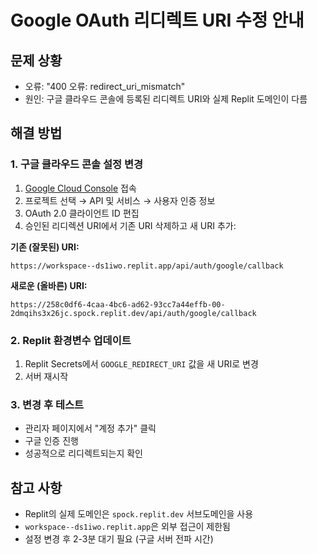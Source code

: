 # Google OAuth 리디렉트 URI 수정 안내

## 문제 상황
- 오류: "400 오류: redirect_uri_mismatch"
- 원인: 구글 클라우드 콘솔에 등록된 리디렉트 URI와 실제 Replit 도메인이 다름

## 해결 방법

### 1. 구글 클라우드 콘솔 설정 변경
1. [Google Cloud Console](https://console.cloud.google.com/) 접속
2. 프로젝트 선택 → API 및 서비스 → 사용자 인증 정보
3. OAuth 2.0 클라이언트 ID 편집
4. 승인된 리디렉션 URI에서 기존 URI 삭제하고 새 URI 추가:

**기존 (잘못된) URI:**
```
https://workspace--ds1iwo.replit.app/api/auth/google/callback
```

**새로운 (올바른) URI:**
```
https://258c0df6-4caa-4bc6-ad62-93cc7a44effb-00-2dmqihs3x26jc.spock.replit.dev/api/auth/google/callback
```

### 2. Replit 환경변수 업데이트
1. Replit Secrets에서 `GOOGLE_REDIRECT_URI` 값을 새 URI로 변경
2. 서버 재시작

### 3. 변경 후 테스트
- 관리자 페이지에서 "계정 추가" 클릭
- 구글 인증 진행
- 성공적으로 리디렉트되는지 확인

## 참고 사항
- Replit의 실제 도메인은 `spock.replit.dev` 서브도메인을 사용
- `workspace--ds1iwo.replit.app`은 외부 접근이 제한됨
- 설정 변경 후 2-3분 대기 필요 (구글 서버 전파 시간)